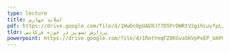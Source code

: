 ```yaml
---
type: lecture
title: اسلاید چهارم
pdf: https://drive.google.com/file/d/1WwDn0pUAERJ77D5PrDWRtV2gihLuvfpL/view?usp=sharing
tldr: پردازش تصویر در حوزه فرکانس
powerpoint: https://drive.google.com/file/d/1RotYeqFZ8KGvaSKVpPeEP_UAPO7XjhEC/view?usp=sharing
---
```

